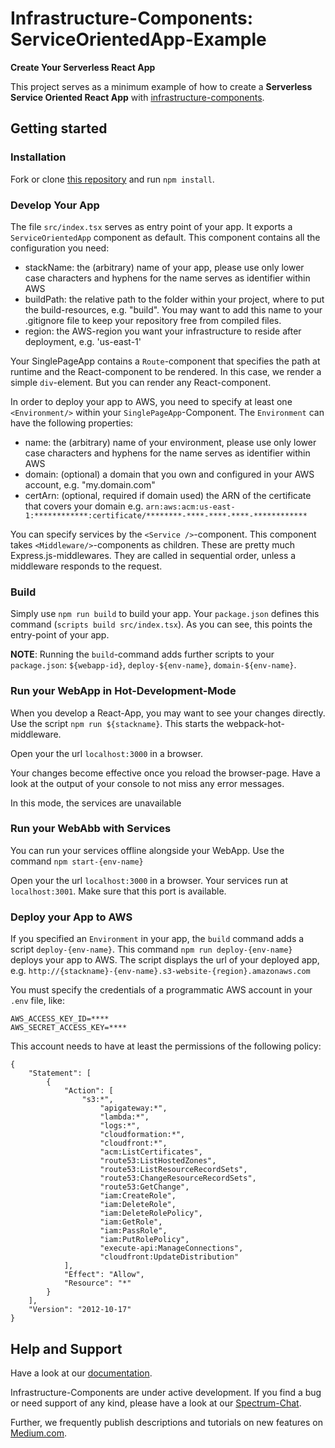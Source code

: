# Infrastructure-Components: ServiceOrientedApp-Example

**Create Your Serverless React App**

This project serves as a minimum example of how to create a **Serverless Service Oriented React App** with
[infrastructure-components](https://github.com/infrastructure-components/infrastructure-components).

## Getting started

### Installation

Fork or clone [this repository](https://github.com/infrastructure-components/serviceoriented_example) and run `npm install`.

### Develop Your App

The file `src/index.tsx` serves as entry point of your app. It exports a `ServiceOrientedApp` component as default.
This component contains all the configuration you need:

- stackName: the (arbitrary) name of your app, please use only lower case characters and hyphens for the name serves as identifier
within AWS
- buildPath: the relative path to the folder within your project, where to put the build-resources, e.g. "build". You may
want to add this name to your .gitignore file to keep your repository free from compiled files.
- region: the AWS-region you want your infrastructure to reside after deployment, e.g. 'us-east-1'

Your SinglePageApp contains a `Route`-component that specifies the path at runtime and the React-component to be rendered.
In this case, we render a simple `div`-element. But you can render any React-component.

In order to deploy your app to AWS, you need to specify at least one `<Environment/>` within your `SinglePageApp`-Component.
The `Environment` can have the following properties:

- name: the (arbitrary) name of your environment, please use only lower case characters and hyphens for the name serves
 as identifier within AWS
- domain: (optional) a domain that you own and configured in your AWS account, e.g. "my.domain.com"
- certArn: (optional, required if domain used) the ARN of the certificate that covers your domain
e.g. `arn:aws:acm:us-east-1:************:certificate/********-****-****-****-************`


You can specify services by the `<Service />`-component. This component takes `<Middleware/>`-components as children.
These are pretty much Express.js-middlewares. They are called in sequential order, unless a middleware responds to
the request.


### Build

Simply use `npm run build` to build your app. Your `package.json` defines this command (`scripts build src/index.tsx`).
As you can see, this points the entry-point of your app.

**NOTE**: Running the `build`-command adds further scripts to your `package.json`: `${webapp-id}`,
`deploy-${env-name}`, `domain-${env-name}`.

### Run your WebApp in Hot-Development-Mode

When you develop a React-App, you may want to see your changes directly. Use the script `npm run ${stackname}`.
This starts the webpack-hot-middleware.

Open your the url `localhost:3000` in a browser.

Your changes become effective once you reload the browser-page. Have a look at the output of
your console to not miss any error messages.

In this mode, the services are unavailable

### Run your WebAbb with Services

You can run your services offline alongside your WebApp. Use the command `npm start-{env-name}`

Open your the url `localhost:3000` in a browser.
Your services run at `localhost:3001`. Make sure that this port is available.

### Deploy your App to AWS

If you specified an `Environment` in your app, the `build` command adds a script `deploy-{env-name}`.
This command `npm run deploy-{env-name}` deploys your app to AWS. The script displays the url of your deployed app, e.g.
`http://{stackname}-{env-name}.s3-website-{region}.amazonaws.com`


You must specify the credentials of a programmatic AWS account in your `.env` file, like:

```
AWS_ACCESS_KEY_ID=****
AWS_SECRET_ACCESS_KEY=****
```

This account needs to have at least the permissions of the following policy:

```
{
    "Statement": [
        {
            "Action": [
                "s3:*",
                    "apigateway:*",
                    "lambda:*",
                    "logs:*",
                    "cloudformation:*",
                    "cloudfront:*",
                    "acm:ListCertificates",
                    "route53:ListHostedZones",
                    "route53:ListResourceRecordSets",
                    "route53:ChangeResourceRecordSets",
                    "route53:GetChange",
                    "iam:CreateRole",
                    "iam:DeleteRole",
                    "iam:DeleteRolePolicy",
                    "iam:GetRole",
                    "iam:PassRole",
                    "iam:PutRolePolicy",
                    "execute-api:ManageConnections",
                    "cloudfront:UpdateDistribution"
            ],
            "Effect": "Allow",
            "Resource": "*"
        }
    ],
    "Version": "2012-10-17"
}
```

## Help and Support

Have a look at our [documentation](https://infrastructure-components.readthedocs.io).

Infrastructure-Components are under active development. If you find a bug or need support of any kind,
please have a look at our [Spectrum-Chat](https://spectrum.chat/infrastructure).

Further, we frequently publish descriptions and tutorials on new features on [Medium.com](https://medium.com/@fzickert).